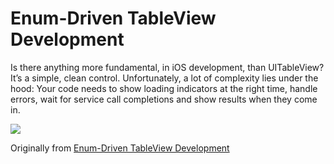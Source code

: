 # Enum-Driven TableView Development

Is there anything more fundamental, in iOS development, than UITableView? It’s a simple, clean control. Unfortunately, a lot of complexity lies under the hood: Your code needs to show loading indicators at the right time, handle errors, wait for service call completions and show results when they come in.

![](https://koenig-media.raywenderlich.com/uploads/2018/04/EnumDrivenTableViewController-feature.png)

Originally from [Enum-Driven TableView Development](https://www.raywenderlich.com/188692/enum-driven-tableview-development)
